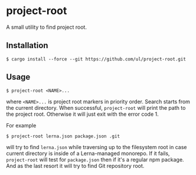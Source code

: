 # project-root

A small utility to find project root.

## Installation

```
$ cargo install --force --git https://github.com/ul/project-root.git
```

## Usage

```
$ project-root <NAME>...
```

where `<NAME>...` is project root markers in priority order. Search starts from the current
directory. When successful, `project-root` will print the path to the project root. Otherwise it
will just exit with the error code 1.

For example

```
$ project-root lerna.json package.json .git
```

will try to find `lerna.json` while traversing up to the filesystem root in case current directory
is inside of a Lerna-managed monorepo. If it fails, `project-root` will test for `package.json` then
if it's a regular npm package. And as the last resort it will try to find Git repository root.


